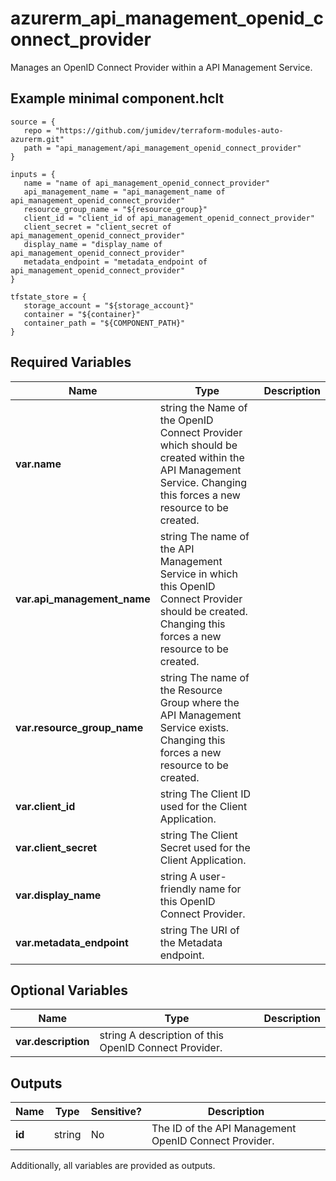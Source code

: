 # azurerm_api_management_openid_connect_provider

Manages an OpenID Connect Provider within a API Management Service.

## Example minimal component.hclt

```hcl
source = {
   repo = "https://github.com/jumidev/terraform-modules-auto-azurerm.git" 
   path = "api_management/api_management_openid_connect_provider" 
}

inputs = {
   name = "name of api_management_openid_connect_provider" 
   api_management_name = "api_management_name of api_management_openid_connect_provider" 
   resource_group_name = "${resource_group}" 
   client_id = "client_id of api_management_openid_connect_provider" 
   client_secret = "client_secret of api_management_openid_connect_provider" 
   display_name = "display_name of api_management_openid_connect_provider" 
   metadata_endpoint = "metadata_endpoint of api_management_openid_connect_provider" 
}

tfstate_store = {
   storage_account = "${storage_account}" 
   container = "${container}" 
   container_path = "${COMPONENT_PATH}" 
}

```

## Required Variables

| Name | Type |  Description |
| ---- | --------- |  ----------- |
| **var.name** | string  the Name of the OpenID Connect Provider which should be created within the API Management Service. Changing this forces a new resource to be created. | 
| **var.api_management_name** | string  The name of the API Management Service in which this OpenID Connect Provider should be created. Changing this forces a new resource to be created. | 
| **var.resource_group_name** | string  The name of the Resource Group where the API Management Service exists. Changing this forces a new resource to be created. | 
| **var.client_id** | string  The Client ID used for the Client Application. | 
| **var.client_secret** | string  The Client Secret used for the Client Application. | 
| **var.display_name** | string  A user-friendly name for this OpenID Connect Provider. | 
| **var.metadata_endpoint** | string  The URI of the Metadata endpoint. | 

## Optional Variables

| Name | Type |  Description |
| ---- | --------- |  ----------- |
| **var.description** | string  A description of this OpenID Connect Provider. | 



## Outputs

| Name | Type | Sensitive? | Description |
| ---- | ---- | --------- | --------- |
| **id** | string | No  | The ID of the API Management OpenID Connect Provider. | 

Additionally, all variables are provided as outputs.
